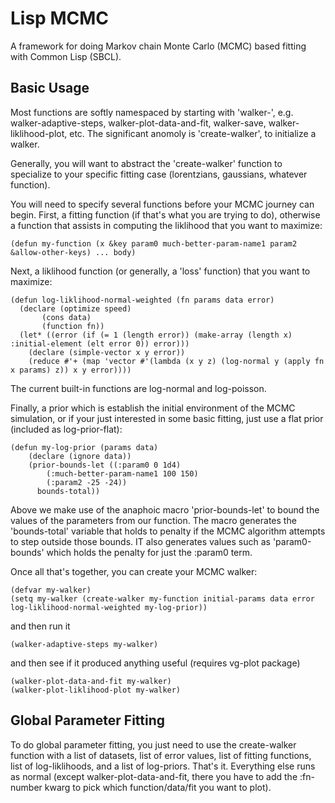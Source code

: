 # Lisp MCMC

A framework for doing Markov chain Monte Carlo (MCMC) based fitting with Common Lisp (SBCL).

## Basic Usage

Most functions are softly namespaced by starting with 'walker-', e.g. walker-adaptive-steps, walker-plot-data-and-fit, walker-save, walker-liklihood-plot, etc. The significant anomoly is 'create-walker', to initialize a walker.

Generally, you will want to abstract the 'create-walker' function to specialize to your specific fitting case (lorentzians, gaussians, whatever function).

You will need to specify several functions before your MCMC journey can begin. First, a fitting function (if that's what you are trying to do), otherwise a function that assists in computing the liklihood that you want to maximize:
```
(defun my-function (x &key param0 much-better-param-name1 param2 &allow-other-keys) ... body)
```
Next, a liklihood function (or generally, a 'loss' function) that you want to maximize:
```
(defun log-liklihood-normal-weighted (fn params data error)
  (declare (optimize speed)
	   (cons data)
	   (function fn))
  (let* ((error (if (= 1 (length error)) (make-array (length x) :initial-element (elt error 0)) error)))
    (declare (simple-vector x y error))
    (reduce #'+ (map 'vector #'(lambda (x y z) (log-normal y (apply fn x params) z)) x y error))))
```
The current built-in functions are log-normal and log-poisson.

Finally, a prior which is establish the initial environment of the MCMC simulation, or if your just interested in some basic fitting, just use a flat prior (included as log-prior-flat):
```
(defun my-log-prior (params data)
    (declare (ignore data))
	(prior-bounds-let ((:param0 0 1d4)
		(:much-better-param-name1 100 150)
		(:param2 -25 -24))
	  bounds-total))
```
Above we make use of the anaphoic macro 'prior-bounds-let' to bound the values of the parameters from our function. The macro generates the 'bounds-total' variable that holds to penalty if the MCMC algorithm attempts to step outside those bounds. IT also generates values such as 'param0-bounds' which holds the penalty for just the :param0 term.

Once all that's together, you can create your MCMC walker:
```
(defvar my-walker)
(setq my-walker (create-walker my-function initial-params data error log-liklihood-normal-weighted my-log-prior))
```
and then run it
```
(walker-adaptive-steps my-walker)
```
and then see if it produced anything useful (requires vg-plot package)
```
(walker-plot-data-and-fit my-walker)
(walker-plot-liklihood-plot my-walker)
```

## Global Parameter Fitting

To do global parameter fitting, you just need to use the create-walker function with a list of datasets, list of error values, list of fitting functions, list of log-liklihoods, and a list of log-priors. That's it. Everything else runs as normal (except walker-plot-data-and-fit, there you have to add the :fn-number kwarg to pick which function/data/fit you want to plot).
